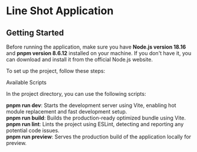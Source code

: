 # Line Shot Application

## Getting Started

Before running the application, make sure you have **Node.js version 18.16** and **pnpm version 8.6.12**
installed on your machine. If you don't have it, you can download and install it
from the official Node.js website.

To set up the project, follow these steps:

Available Scripts

In the project directory, you can use the following scripts:

**pnpm run dev**: Starts the development server using Vite, enabling hot module
replacement and fast development setup.<br/>
**pnpm run build**: Builds the
production-ready optimized bundle using Vite.<br/>
**pnpm run lint**: Lints the project
using ESLint, detecting and reporting any potential code issues.<br/>
**pnpm run preview**: Serves the production build of the application locally for preview.
